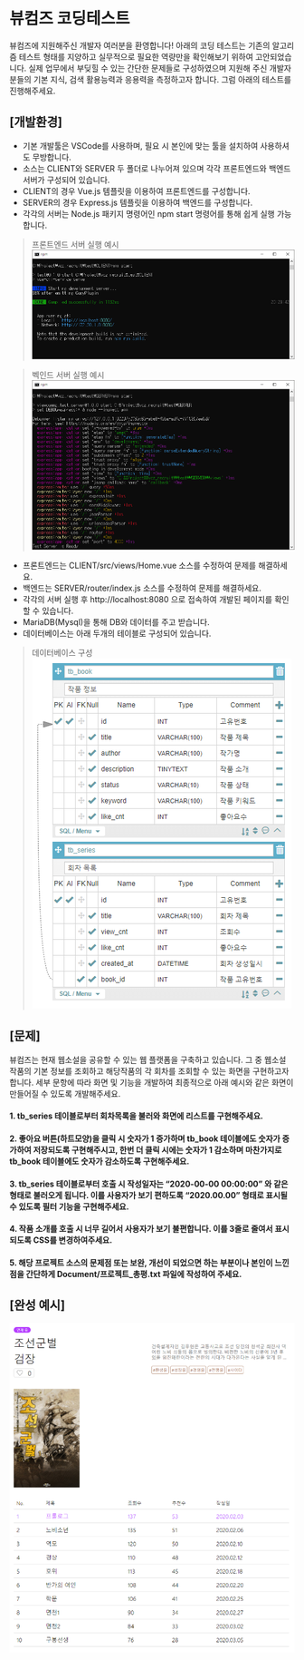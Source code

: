 # 뷰컴즈 코딩테스트
뷰컴즈에 지원해주신 개발자 여러분을 환영합니다! 아래의 코딩 테스트는 기존의 알고리즘 테스트 형태를 지양하고 실무적으로 필요한 역량만을 확인해보기 위하여 고안되었습니다. 실제 업무에서 부딪힐 수 있는 간단한 문제들로 구성하였으며 지원해 주신 개발자분들의 기본 지식, 검색 활용능력과 응용력을 측정하고자 합니다. 그럼 아래의 테스트를 진행해주세요.


## [개발환경]
 * 기본 개발툴은 VSCode를 사용하며, 필요 시 본인에 맞는 툴을 설치하여 사용하셔도 무방합니다.
 * 소스는 CLIENT와 SERVER 두 폴더로 나누어져 있으며 각각 프론트엔드와 백엔드 서버가 구성되어 있습니다.
 * CLIENT의 경우 Vue.js 템플릿을 이용하여 프론트엔드를 구성합니다.
 * SERVER의 경우 Express.js 템플릿을 이용하여 백엔드를 구성합니다.
 * 각각의 서버는 Node.js 패키지 명령어인 npm start 명령어를 통해 쉽게 실행 가능합니다.	

 >프론트엔드 서버 실행 예시   
 >![Alt text](images/1.png)

 >벡인드 서버 실행 예시  
 >![Alt text](images/2.png)

 * 프론트엔드는 CLIENT/src/views/Home.vue 소스를 수정하여 문제를 해결하세요.
 * 백엔드는 SERVER/router/index.js 소스를 수정하여 문제를 해결하세요.
 * 각각의 서버 실행 후 http://localhost:8080 으로 접속하여 개발된 페이지를 확인할 수 있습니다.
 * MariaDB(Mysql)을 통해 DB와 데이터를 주고 받습니다.
 * 데이터베이스는 아래 두개의 테이블로 구성되어 있습니다.

 >데이터베이스 구성  
 >![Alt text](images/3.png) 


## [문제]
 뷰컴즈는 현재 웹소설을 공유할 수 있는 웹 플랫폼을 구축하고 있습니다. 그 중 웹소설 작품의 기본 정보를 조회하고 해당작품의 각 회차를 조회할 수 있는 화면을 구현하고자 합니다. 세부 문항에 따라 화면 및 기능을 개발하여 최종적으로 아래 예시와 같은 화면이 만들어질 수 있도록 개발해주세요.

#### 1. tb_series 테이블로부터 회차목록을 불러와 화면에 리스트를 구현해주세요.
#### 2. 좋아요 버튼(하트모양)을 클릭 시 숫자가 1 증가하며 tb_book 테이블에도 숫자가 증가하여 저장되도록 구현해주시고, 한번 더 클릭 시에는 숫자가 1 감소하며 마찬가지로 tb_book 테이블에도 숫자가 감소하도록 구현해주세요.
#### 3. tb_series 테이블로부터 호출 시 작성일자는 “2020-00-00 00:00:00” 와 같은 형태로 불러오게 됩니다. 이를 사용자가 보기 편하도록 “2020.00.00” 형태로 표시될 수 있도록 필터 기능을 구현해주세요.
#### 4. 작품 소개를 호출 시 너무 길어서 사용자가 보기 불편합니다. 이를 3줄로 줄여서 표시되도록 CSS를 변경하여주세요.
#### 5. 해당 프로젝트 소스의 문제점 또는 보완, 개선이 되었으면 하는 부분이나 본인이 느낀점을 간단하게 Document/프로젝트_총평.txt 파일에 작성하여 주세요.


## [완성 예시]  
![Alt text](images/4.png)
